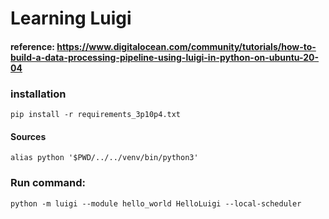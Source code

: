 # Learning Luigi
#### reference: https://www.digitalocean.com/community/tutorials/how-to-build-a-data-processing-pipeline-using-luigi-in-python-on-ubuntu-20-04


### installation
```
pip install -r requirements_3p10p4.txt
```

#### Sources
```
alias python '$PWD/../../venv/bin/python3'
```
 
 ###  Run command:
 ```
 python -m luigi --module hello_world HelloLuigi --local-scheduler
 ```